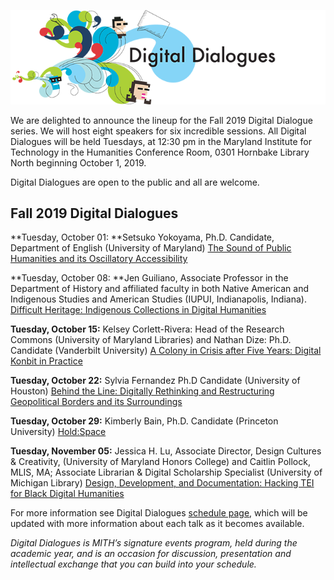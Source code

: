 ![Digital Dialogues](../../images/2009-12-header_digital-dialogues_wide.png)

We are delighted to announce the lineup for the Fall 2019 Digital Dialogue series. We will host eight speakers for six incredible sessions. All Digital Dialogues will be held Tuesdays, at 12:30 pm in the Maryland Institute for Technology in the Humanities Conference Room, 0301 Hornbake Library North beginning October 1, 2019.

Digital Dialogues are open to the public and all are welcome.

## Fall 2019 Digital Dialogues

**Tuesday, October 01: **Setsuko Yokoyama, Ph.D. Candidate, Department of English (University of Maryland) [The Sound of Public Humanities and its Oscillatory Accessibility](https://mith.umd.edu/?post_type=mith_dialogue&p=20725)

**Tuesday, October 08: **Jen Guiliano, Associate Professor in the Department of History and affiliated faculty in both Native American and Indigenous Studies and American Studies (IUPUI, Indianapolis, Indiana). [Difficult Heritage: Indigenous Collections in Digital Humanities](https://mith.umd.edu/?post_type=mith_dialogue&p=20730)

**Tuesday, October 15:** Kelsey Corlett-Rivera: Head of the Research Commons (University of Maryland Libraries) and Nathan Dize: Ph.D. Candidate (Vanderbilt University) [A Colony in Crisis after Five Years: Digital Konbit in Practice](https://mith.umd.edu/?post_type=mith_dialogue&p=20733)

**Tuesday, October 22:** Sylvia Fernandez Ph.D Candidate (University of Houston) [Behind the Line: Digitally Rethinking and Restructuring Geopolitical Borders and its Surroundings](https://mith.umd.edu/?post_type=mith_dialogue&p=20735)

**Tuesday, October 29:** Kimberly Bain, Ph.D. Candidate (Princeton University) [Hold:Space](https://mith.umd.edu/?post_type=mith_dialogue&p=20737)

**Tuesday, November 05:** Jessica H. Lu, Associate Director, Design Cultures & Creativity, (University of Maryland Honors College) and Caitlin Pollock, MLIS, MA; Associate Librarian & Digital Scholarship Specialist (University of Michigan Library) [Design, Development, and Documentation: Hacking TEI for Black Digital Humanities](https://mith.umd.edu/?post_type=mith_dialogue&p=20739)

For more information see Digital Dialogues [schedule page](http://mith.umd.edu/digital-dialogues/schedule/), which will be updated with more information about each talk as it becomes available.

_Digital Dialogues is MITH’s signature events program, held during the academic year, and is an occasion for discussion, presentation and intellectual exchange that you can build into your schedule._